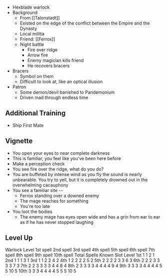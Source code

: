 


* Hexblade warlock
* Background
	* From [[Talonstadt]]
	* Existed on the edge of the conflict between the Empire and the Dynasty
	* Local militia
	* Friend: [[Ferrox]]
	* Night battle 
		* Fire over ridge
		* Arrow fire
		* Enemy magician kills friend
		* He recovers bracers
* Bracers
	* Symbol on them
	* Difficult to look at, like an optical illusion
* Patron
	* Some demon/devil banished to Pandemonium
	* Driven mad through endless time

## Additional Training
* Ship First Mate
## Vignette

* You open your eyes to near complete darkness
* This is familiar, you feel like you've been here before
* Make a perception check
* You see fire over the ridge, what do you do?
* You are buffeted by intense wind as you fly the sound is nearly unbearable. You try to yell, but it is completely drowned out in the overwhelming cacauphony
* You see a familiar site --
	* Ferrox standing over a downed enemy
	* The mage reaches for something
	* You're too late
* You loot the bodies
	* The enemy mage has eyes open wide and has a grin from ear to ear as if he has never stopped laughing

## Level Up

Warlock Level	1st spell	2nd spell	3rd spell	4th spell	5th spell	6th spell	7th spell	8th spell	9th spell	10th spell	Total Spells Known	Slot Level
1st	1	1									2	1
2nd	1	1	1								3	1
3rd	1	1	2	2							4	2
4th	1	2	2	2	2						5	2
5th	2	2	2	2	3	3					6	3
6th	2	2	2	3	3	3	3				7	3
7th	2	2	3	3	3	3	4	4			8	4
8th	2	3	3	3	3	4	4	4	4		9	4
9th	3	3	3	3	4	4	4	4	5	5	10	5
10th	3	3	3	4	4	4	4	5	5	5	10	5